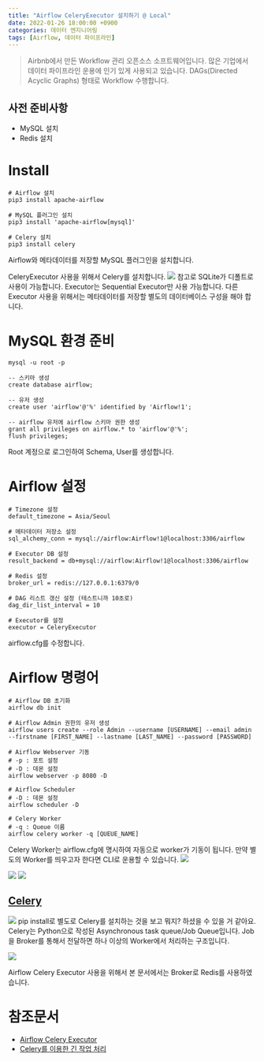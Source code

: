 ```yaml
---
title: "Airflow CeleryExecutor 설치하기 @ Local"
date: 2022-01-26 18:00:00 +0900
categories: 데이터 엔지니어링
tags: [Airflow, 데이터 파이프라인]
---
```

> Airbnb에서 만든 Workflow 관리 오픈소스 소프트웨어입니다.
많은 기업에서 데이터 파이프라인 운용에 인기 있게 사용되고 있습니다.
DAGs(Directed Acyclic Graphs) 형태로 Workflow 수행합니다.

## 사전 준비사항
- MySQL 설치
- Redis 설치

# Install
```
# Airflow 설치
pip3 install apache-airflow

# MySQL 플러그인 설치
pip3 install 'apache-airflow[mysql]'

# Celery 설치
pip3 install celery
```
Airflow와 메타데이터를 저장할 MySQL 플러그인을 설치합니다.

CeleryExecutor 사용을 위해서 Celery를 설치합니다.
![](https://images.velog.io/images/haje/post/e8b0f052-e24b-4485-bd28-16a71d797100/image.png)
참고로 SQLite가 디폴트로 사용이 가능합니다. Executor는 Sequential Executor만 사용 가능합니다. 다른 Executor 사용을 위해서는 메타데이터를 저장할 별도의 데이터베이스 구성을 해야 합니다.


# MySQL 환경 준비
```
mysql -u root -p

-- 스키마 생성
create database airflow;

-- 유저 생성
create user 'airflow'@'%' identified by 'Airflow!1';

-- airflow 유저에 airflow 스키마 권한 생성
grant all privileges on airflow.* to 'airflow'@'%';
flush privileges;
```
Root 계정으로 로그인하여 Schema, User를 생성합니다.


# Airflow 설정
```
# Timezone 설정
default_timezone = Asia/Seoul

# 메타데이터 저장소 설정
sql_alchemy_conn = mysql://airflow:Airflow!1@localhost:3306/airflow

# Executor DB 설정
result_backend = db+mysql://airflow:Airflow!1@localhost:3306/airflow

# Redis 설정
broker_url = redis://127.0.0.1:6379/0

# DAG 리스트 갱신 설정 (테스트니까 10초로)
dag_dir_list_interval = 10

# Executor를 설정
executor = CeleryExecutor
```
airflow.cfg를 수정합니다.

# Airflow 명령어
```
# Airflow DB 초기화
airflow db init

# Airflow Admin 권한의 유저 생성
airflow users create --role Admin --username [USERNAME] --email admin --firstname [FIRST_NAME] --lastname [LAST_NAME] --password [PASSWORD]

# Airflow Webserver 기동
# -p : 포트 설정
# -D : 데몬 설정
airflow webserver -p 8080 -D

# Airflow Scheduler
# -D : 데몬 설정
airflow scheduler -D

# Celery Worker
# -q : Queue 이름
airflow celery worker -q [QUEUE_NAME]
```

Celery Worker는 airflow.cfg에 명시하여 자동으로 worker가 기동이 됩니다.
만약 별도의 Worker를 띄우고자 한다면 CLI로 운용할 수 있습니다.
![](https://images.velog.io/images/haje/post/4a4c2ab5-40d6-4a68-82d4-15364ca0f708/image.png)

![](https://images.velog.io/images/haje/post/8cf2cd7f-351a-4aa7-b4d2-ed38f2f05075/image.png)
![](https://images.velog.io/images/haje/post/f5092624-a7fc-4e0d-a260-8fbb9fd58ac7/image.png)


## [Celery](https://github.com/celery/celery)
![](https://images.velog.io/images/haje/post/40a40bbd-435d-44df-89de-6d34edbb4b1a/image.png)
pip install로 별도로 Celery를 설치하는 것을 보고 뭐지? 하셨을 수 있을 거 같아요.
Celery는 Python으로 작성된 Asynchronous task queue/Job Queue입니다.
Job을 Broker를 통해서 전달하면 하나 이상의 Worker에서 처리하는 구조입니다.

![](https://images.velog.io/images/haje/post/16297ecf-905d-4d02-be2a-6e21a11888bf/image.png)

Airflow Celery Executor 사용을 위해서 본 문서에서는 Broker로 Redis를 사용하였습니다.

# 참조문서
- [Airflow Celery Executor](https://airflow.apache.org/docs/apache-airflow/stable/executor/celery.html)
- [Celery를 이용한 긴 작업 처리](https://spoqa.github.io/2012/05/29/distribute-task-with-celery.html)